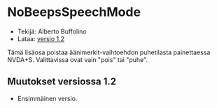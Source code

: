 # NoBeepsSpeechMode #
*	 Tekijä: Alberto Buffolino
*	 Lataa: [versio 1.2][1]

Tämä lisäosa poistaa äänimerkit-vaihtoehdon puhetilasta painettaessa
NVDA+S.  Valittavissa ovat vain "pois" tai "puhe".

## Muutokset versiossa 1.2 ##
*	 Ensimmäinen versio.

[1]: http://addons.nvda-project.org/files/get.php?file=nb
